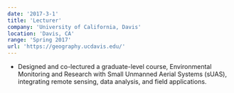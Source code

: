 ```yaml
---
date: '2017-3-1'
title: 'Lecturer'
company: 'University of California, Davis'
location: 'Davis, CA'
range: 'Spring 2017'
url: 'https://geography.ucdavis.edu/'
---
```


- Designed and co-lectured a graduate-level course, Environmental Monitoring and Research with Small Unmanned Aerial Systems (sUAS), integrating remote sensing, data analysis, and field applications.
